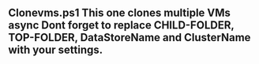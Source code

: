 Clonevms.ps1
This one clones multiple VMs async
Dont forget to replace CHILD-FOLDER, TOP-FOLDER, DataStoreName and ClusterName with your settings.
---
